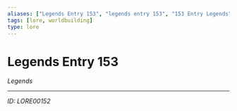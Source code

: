```yaml
---
aliases: ["Legends Entry 153", "legends entry 153", "153 Entry Legends"]
tags: [lore, worldbuilding]
type: lore
---
```


# Legends Entry 153

*Legends*

---
*ID: LORE00152*